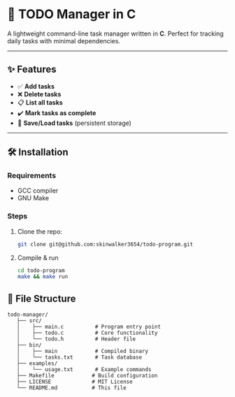 # **📝 TODO Manager in C**  

A lightweight command-line task manager written in **C**. Perfect for tracking daily tasks with minimal dependencies.  

---

## ✨ **Features**  
- ✅ **Add tasks**  
- ❌ **Delete tasks**  
- 📋 **List all tasks**  
- ✔️ **Mark tasks as complete**  
- 💾 **Save/Load tasks** (persistent storage)  

---

## 🛠️ **Installation**  

### **Requirements**  
- GCC compiler  
- GNU Make  

### **Steps**  
1. Clone the repo:  
   ```bash
   git clone git@github.com:skinwalker3654/todo-program.git
   ```
2. Compile & run
   ```bash
   cd todo-program
   make && make run
   ```
## 📂 **File Structure**

```text
todo-manager/
   ├── src/
   │    ├── main.c          # Program entry point
   │    ├── todo.c          # Core functionality
   │    └── todo.h          # Header file
   ├── bin/
   │    ├── main            # Compiled binary
   │    └── tasks.txt       # Task database
   ├── examples/
   │    └── usage.txt       # Example commands
   ├── Makefile            # Build configuration
   ├── LICENSE             # MIT License
   └── README.md           # This file
```
